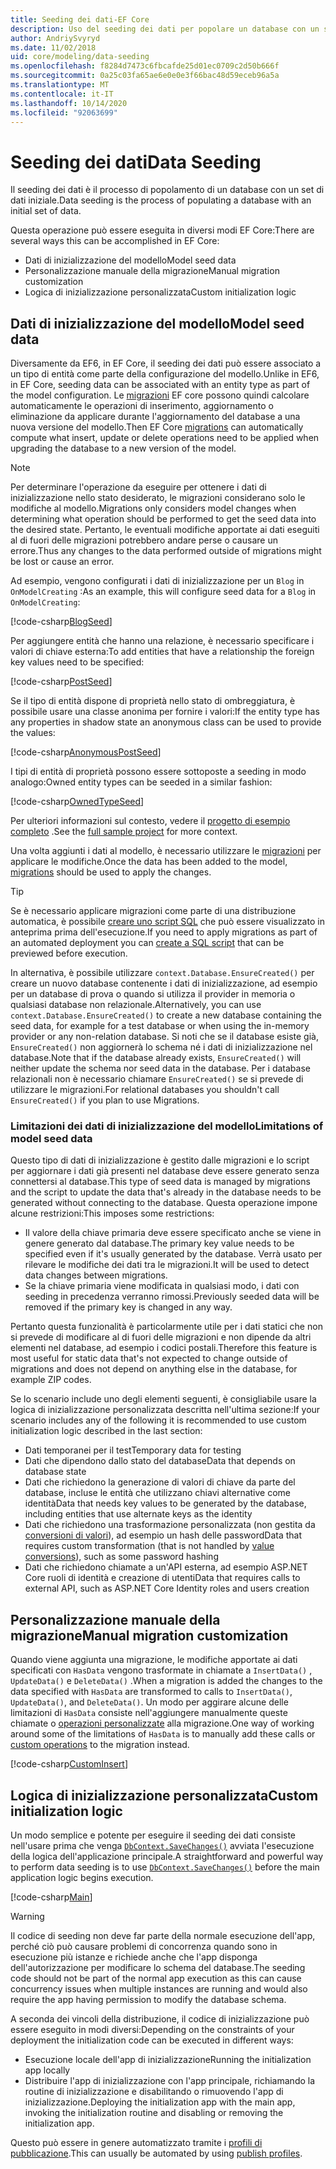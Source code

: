 ```yaml
---
title: Seeding dei dati-EF Core
description: Uso del seeding dei dati per popolare un database con un set di dati iniziale usando Entity Framework Core
author: AndriySvyryd
ms.date: 11/02/2018
uid: core/modeling/data-seeding
ms.openlocfilehash: f8284d7473c6fbcafde25d01ec0709c2d50b666f
ms.sourcegitcommit: 0a25c03fa65ae6e0e0e3f66bac48d59eceb96a5a
ms.translationtype: MT
ms.contentlocale: it-IT
ms.lasthandoff: 10/14/2020
ms.locfileid: "92063699"
---
```

# <a name="data-seeding"></a><span data-ttu-id="ffabd-103">Seeding dei dati</span><span class="sxs-lookup"><span data-stu-id="ffabd-103">Data Seeding</span></span>

<span data-ttu-id="ffabd-104">Il seeding dei dati è il processo di popolamento di un database con un set di dati iniziale.</span><span class="sxs-lookup"><span data-stu-id="ffabd-104">Data seeding is the process of populating a database with an initial set of data.</span></span>

<span data-ttu-id="ffabd-105">Questa operazione può essere eseguita in diversi modi EF Core:</span><span class="sxs-lookup"><span data-stu-id="ffabd-105">There are several ways this can be accomplished in EF Core:</span></span>

* <span data-ttu-id="ffabd-106">Dati di inizializzazione del modello</span><span class="sxs-lookup"><span data-stu-id="ffabd-106">Model seed data</span></span>
* <span data-ttu-id="ffabd-107">Personalizzazione manuale della migrazione</span><span class="sxs-lookup"><span data-stu-id="ffabd-107">Manual migration customization</span></span>
* <span data-ttu-id="ffabd-108">Logica di inizializzazione personalizzata</span><span class="sxs-lookup"><span data-stu-id="ffabd-108">Custom initialization logic</span></span>

## <a name="model-seed-data"></a><span data-ttu-id="ffabd-109">Dati di inizializzazione del modello</span><span class="sxs-lookup"><span data-stu-id="ffabd-109">Model seed data</span></span>

<span data-ttu-id="ffabd-110">Diversamente da EF6, in EF Core, il seeding dei dati può essere associato a un tipo di entità come parte della configurazione del modello.</span><span class="sxs-lookup"><span data-stu-id="ffabd-110">Unlike in EF6, in EF Core, seeding data can be associated with an entity type as part of the model configuration.</span></span> <span data-ttu-id="ffabd-111">Le [migrazioni](xref:core/managing-schemas/migrations/index) EF core possono quindi calcolare automaticamente le operazioni di inserimento, aggiornamento o eliminazione da applicare durante l'aggiornamento del database a una nuova versione del modello.</span><span class="sxs-lookup"><span data-stu-id="ffabd-111">Then EF Core [migrations](xref:core/managing-schemas/migrations/index) can automatically compute what insert, update or delete operations need to be applied when upgrading the database to a new version of the model.</span></span>

> [!NOTE]
> <span data-ttu-id="ffabd-112">Per determinare l'operazione da eseguire per ottenere i dati di inizializzazione nello stato desiderato, le migrazioni considerano solo le modifiche al modello.</span><span class="sxs-lookup"><span data-stu-id="ffabd-112">Migrations only considers model changes when determining what operation should be performed to get the seed data into the desired state.</span></span> <span data-ttu-id="ffabd-113">Pertanto, le eventuali modifiche apportate ai dati eseguiti al di fuori delle migrazioni potrebbero andare perse o causare un errore.</span><span class="sxs-lookup"><span data-stu-id="ffabd-113">Thus any changes to the data performed outside of migrations might be lost or cause an error.</span></span>

<span data-ttu-id="ffabd-114">Ad esempio, vengono configurati i dati di inizializzazione per un `Blog` in `OnModelCreating` :</span><span class="sxs-lookup"><span data-stu-id="ffabd-114">As an example, this will configure seed data for a `Blog` in `OnModelCreating`:</span></span>

[!code-csharp[BlogSeed](../../../samples/core/Modeling/DataSeeding/DataSeedingContext.cs?name=BlogSeed)]

<span data-ttu-id="ffabd-115">Per aggiungere entità che hanno una relazione, è necessario specificare i valori di chiave esterna:</span><span class="sxs-lookup"><span data-stu-id="ffabd-115">To add entities that have a relationship the foreign key values need to be specified:</span></span>

[!code-csharp[PostSeed](../../../samples/core/Modeling/DataSeeding/DataSeedingContext.cs?name=PostSeed)]

<span data-ttu-id="ffabd-116">Se il tipo di entità dispone di proprietà nello stato di ombreggiatura, è possibile usare una classe anonima per fornire i valori:</span><span class="sxs-lookup"><span data-stu-id="ffabd-116">If the entity type has any properties in shadow state an anonymous class can be used to provide the values:</span></span>

[!code-csharp[AnonymousPostSeed](../../../samples/core/Modeling/DataSeeding/DataSeedingContext.cs?name=AnonymousPostSeed)]

<span data-ttu-id="ffabd-117">I tipi di entità di proprietà possono essere sottoposte a seeding in modo analogo:</span><span class="sxs-lookup"><span data-stu-id="ffabd-117">Owned entity types can be seeded in a similar fashion:</span></span>

[!code-csharp[OwnedTypeSeed](../../../samples/core/Modeling/DataSeeding/DataSeedingContext.cs?name=OwnedTypeSeed)]

<span data-ttu-id="ffabd-118">Per ulteriori informazioni sul contesto, vedere il [progetto di esempio completo](https://github.com/dotnet/EntityFramework.Docs/tree/master/samples/core/Modeling/DataSeeding) .</span><span class="sxs-lookup"><span data-stu-id="ffabd-118">See the [full sample project](https://github.com/dotnet/EntityFramework.Docs/tree/master/samples/core/Modeling/DataSeeding) for more context.</span></span>

<span data-ttu-id="ffabd-119">Una volta aggiunti i dati al modello, è necessario utilizzare le [migrazioni](xref:core/managing-schemas/migrations/index) per applicare le modifiche.</span><span class="sxs-lookup"><span data-stu-id="ffabd-119">Once the data has been added to the model, [migrations](xref:core/managing-schemas/migrations/index) should be used to apply the changes.</span></span>

> [!TIP]
> <span data-ttu-id="ffabd-120">Se è necessario applicare migrazioni come parte di una distribuzione automatica, è possibile [creare uno script SQL](xref:core/managing-schemas/migrations/index#generate-sql-scripts) che può essere visualizzato in anteprima prima dell'esecuzione.</span><span class="sxs-lookup"><span data-stu-id="ffabd-120">If you need to apply migrations as part of an automated deployment you can [create a SQL script](xref:core/managing-schemas/migrations/index#generate-sql-scripts) that can be previewed before execution.</span></span>

<span data-ttu-id="ffabd-121">In alternativa, è possibile utilizzare `context.Database.EnsureCreated()` per creare un nuovo database contenente i dati di inizializzazione, ad esempio per un database di prova o quando si utilizza il provider in memoria o qualsiasi database non relazionale.</span><span class="sxs-lookup"><span data-stu-id="ffabd-121">Alternatively, you can use `context.Database.EnsureCreated()` to create a new database containing the seed data, for example for a test database or when using the in-memory provider or any non-relation database.</span></span> <span data-ttu-id="ffabd-122">Si noti che se il database esiste già, `EnsureCreated()` non aggiornerà lo schema né i dati di inizializzazione nel database.</span><span class="sxs-lookup"><span data-stu-id="ffabd-122">Note that if the database already exists, `EnsureCreated()` will neither update the schema nor seed data in the database.</span></span> <span data-ttu-id="ffabd-123">Per i database relazionali non è necessario chiamare `EnsureCreated()` se si prevede di utilizzare le migrazioni.</span><span class="sxs-lookup"><span data-stu-id="ffabd-123">For relational databases you shouldn't call `EnsureCreated()` if you plan to use Migrations.</span></span>

### <a name="limitations-of-model-seed-data"></a><span data-ttu-id="ffabd-124">Limitazioni dei dati di inizializzazione del modello</span><span class="sxs-lookup"><span data-stu-id="ffabd-124">Limitations of model seed data</span></span>

<span data-ttu-id="ffabd-125">Questo tipo di dati di inizializzazione è gestito dalle migrazioni e lo script per aggiornare i dati già presenti nel database deve essere generato senza connettersi al database.</span><span class="sxs-lookup"><span data-stu-id="ffabd-125">This type of seed data is managed by migrations and the script to update the data that's already in the database needs to be generated without connecting to the database.</span></span> <span data-ttu-id="ffabd-126">Questa operazione impone alcune restrizioni:</span><span class="sxs-lookup"><span data-stu-id="ffabd-126">This imposes some restrictions:</span></span>

* <span data-ttu-id="ffabd-127">Il valore della chiave primaria deve essere specificato anche se viene in genere generato dal database.</span><span class="sxs-lookup"><span data-stu-id="ffabd-127">The primary key value needs to be specified even if it's usually generated by the database.</span></span> <span data-ttu-id="ffabd-128">Verrà usato per rilevare le modifiche dei dati tra le migrazioni.</span><span class="sxs-lookup"><span data-stu-id="ffabd-128">It will be used to detect data changes between migrations.</span></span>
* <span data-ttu-id="ffabd-129">Se la chiave primaria viene modificata in qualsiasi modo, i dati con seeding in precedenza verranno rimossi.</span><span class="sxs-lookup"><span data-stu-id="ffabd-129">Previously seeded data will be removed if the primary key is changed in any way.</span></span>

<span data-ttu-id="ffabd-130">Pertanto questa funzionalità è particolarmente utile per i dati statici che non si prevede di modificare al di fuori delle migrazioni e non dipende da altri elementi nel database, ad esempio i codici postali.</span><span class="sxs-lookup"><span data-stu-id="ffabd-130">Therefore this feature is most useful for static data that's not expected to change outside of migrations and does not depend on anything else in the database, for example ZIP codes.</span></span>

<span data-ttu-id="ffabd-131">Se lo scenario include uno degli elementi seguenti, è consigliabile usare la logica di inizializzazione personalizzata descritta nell'ultima sezione:</span><span class="sxs-lookup"><span data-stu-id="ffabd-131">If your scenario includes any of the following it is recommended to use custom initialization logic described in the last section:</span></span>

* <span data-ttu-id="ffabd-132">Dati temporanei per il test</span><span class="sxs-lookup"><span data-stu-id="ffabd-132">Temporary data for testing</span></span>
* <span data-ttu-id="ffabd-133">Dati che dipendono dallo stato del database</span><span class="sxs-lookup"><span data-stu-id="ffabd-133">Data that depends on database state</span></span>
* <span data-ttu-id="ffabd-134">Dati che richiedono la generazione di valori di chiave da parte del database, incluse le entità che utilizzano chiavi alternative come identità</span><span class="sxs-lookup"><span data-stu-id="ffabd-134">Data that needs key values to be generated by the database, including entities that use alternate keys as the identity</span></span>
* <span data-ttu-id="ffabd-135">Dati che richiedono una trasformazione personalizzata (non gestita da [conversioni di valori](xref:core/modeling/value-conversions)), ad esempio un hash delle password</span><span class="sxs-lookup"><span data-stu-id="ffabd-135">Data that requires custom transformation (that is not handled by [value conversions](xref:core/modeling/value-conversions)), such as some password hashing</span></span>
* <span data-ttu-id="ffabd-136">Dati che richiedono chiamate a un'API esterna, ad esempio ASP.NET Core ruoli di identità e creazione di utenti</span><span class="sxs-lookup"><span data-stu-id="ffabd-136">Data that requires calls to external API, such as ASP.NET Core Identity roles and users creation</span></span>

## <a name="manual-migration-customization"></a><span data-ttu-id="ffabd-137">Personalizzazione manuale della migrazione</span><span class="sxs-lookup"><span data-stu-id="ffabd-137">Manual migration customization</span></span>

<span data-ttu-id="ffabd-138">Quando viene aggiunta una migrazione, le modifiche apportate ai dati specificati con `HasData` vengono trasformate in chiamate a `InsertData()` , `UpdateData()` e `DeleteData()` .</span><span class="sxs-lookup"><span data-stu-id="ffabd-138">When a migration is added the changes to the data specified with `HasData` are transformed to calls to `InsertData()`, `UpdateData()`, and `DeleteData()`.</span></span> <span data-ttu-id="ffabd-139">Un modo per aggirare alcune delle limitazioni di `HasData` consiste nell'aggiungere manualmente queste chiamate o [operazioni personalizzate](xref:core/managing-schemas/migrations/operations) alla migrazione.</span><span class="sxs-lookup"><span data-stu-id="ffabd-139">One way of working around some of the limitations of `HasData` is to manually add these calls or [custom operations](xref:core/managing-schemas/migrations/operations) to the migration instead.</span></span>

[!code-csharp[CustomInsert](../../../samples/core/Modeling/DataSeeding/Migrations/20181102235626_Initial.cs?name=CustomInsert)]

## <a name="custom-initialization-logic"></a><span data-ttu-id="ffabd-140">Logica di inizializzazione personalizzata</span><span class="sxs-lookup"><span data-stu-id="ffabd-140">Custom initialization logic</span></span>

<span data-ttu-id="ffabd-141">Un modo semplice e potente per eseguire il seeding dei dati consiste nell'usare prima che venga [`DbContext.SaveChanges()`](xref:core/saving/index) avviata l'esecuzione della logica dell'applicazione principale.</span><span class="sxs-lookup"><span data-stu-id="ffabd-141">A straightforward and powerful way to perform data seeding is to use [`DbContext.SaveChanges()`](xref:core/saving/index) before the main application logic begins execution.</span></span>

[!code-csharp[Main](../../../samples/core/Modeling/DataSeeding/Program.cs?name=CustomSeeding)]

> [!WARNING]
> <span data-ttu-id="ffabd-142">Il codice di seeding non deve far parte della normale esecuzione dell'app, perché ciò può causare problemi di concorrenza quando sono in esecuzione più istanze e richiede anche che l'app disponga dell'autorizzazione per modificare lo schema del database.</span><span class="sxs-lookup"><span data-stu-id="ffabd-142">The seeding code should not be part of the normal app execution as this can cause concurrency issues when multiple instances are running and would also require the app having permission to modify the database schema.</span></span>

<span data-ttu-id="ffabd-143">A seconda dei vincoli della distribuzione, il codice di inizializzazione può essere eseguito in modi diversi:</span><span class="sxs-lookup"><span data-stu-id="ffabd-143">Depending on the constraints of your deployment the initialization code can be executed in different ways:</span></span>

* <span data-ttu-id="ffabd-144">Esecuzione locale dell'app di inizializzazione</span><span class="sxs-lookup"><span data-stu-id="ffabd-144">Running the initialization app locally</span></span>
* <span data-ttu-id="ffabd-145">Distribuire l'app di inizializzazione con l'app principale, richiamando la routine di inizializzazione e disabilitando o rimuovendo l'app di inizializzazione.</span><span class="sxs-lookup"><span data-stu-id="ffabd-145">Deploying the initialization app with the main app, invoking the initialization routine and disabling or removing the initialization app.</span></span>

<span data-ttu-id="ffabd-146">Questo può essere in genere automatizzato tramite i [profili di pubblicazione](/aspnet/core/host-and-deploy/visual-studio-publish-profiles).</span><span class="sxs-lookup"><span data-stu-id="ffabd-146">This can usually be automated by using [publish profiles](/aspnet/core/host-and-deploy/visual-studio-publish-profiles).</span></span>
